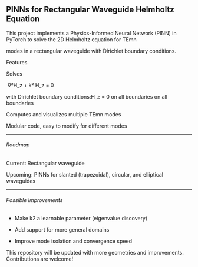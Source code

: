 ## PINNs for Rectangular Waveguide Helmholtz Equation

This project implements a Physics-Informed Neural Network (PINN) in PyTorch to solve the 2D Helmholtz equation for TEmn

​modes in a rectangular waveguide with Dirichlet boundary conditions.



Features

Solves 

&nbsp;∇²H\_z + k² H\_z = 0



with Dirichlet boundary conditions:H\_z = 0  on all boundaries on all boundaries

Computes and visualizes multiple TEmn modes



Modular code, easy to modify for different modes



----

###### Roadmap

Current: Rectangular waveguide



Upcoming: PINNs for slanted (trapezoidal), circular, and elliptical waveguides



------

###### Possible Improvements

* Make k2 a learnable parameter (eigenvalue discovery)



* Add support for more general domains



* Improve mode isolation and convergence speed



This repository will be updated with more geometries and improvements. Contributions are welcome!

